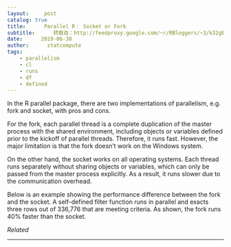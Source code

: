 ```yaml
---
layout:     post
catalog: true
title:      Parallel R： Socket or Fork
subtitle:      转载自：http://feedproxy.google.com/~r/RBloggers/~3/k32gbTkeRlU/
date:      2019-06-30
author:      statcompute
tags:
    - parallelism
    - cl
    - runs
    - df
    - defined
---
```






In the R parallel package, there are two implementations of parallelism, e.g. fork and socket, with pros and cons. 

For the fork, each parallel thread is a complete duplication of the master process with the shared environment, including objects or variables defined prior to the kickoff of parallel threads. Therefore, it runs fast. However, the major limitation is that the fork doesn’t work on the Windows system. 

On the other hand, the socket works on all operating systems. Each thread runs separately without sharing objects or variables, which can only be passed from the master process explicitly. As a result, it runs slower due to the communication overhead. 

Below is an example showing the performance difference between the fork and the socket. A self-defined filter function runs in parallel and exacts three rows out of 336,776 that are meeting criteria. As shown, the fork runs 40% faster than the socket. 


*Related*







---

